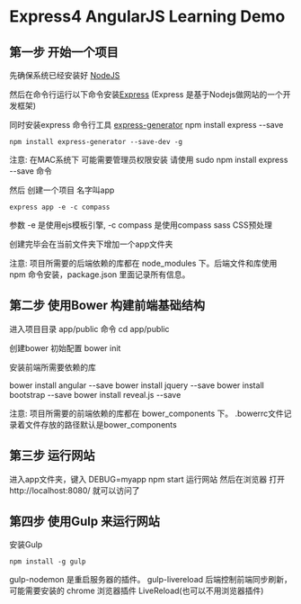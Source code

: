 # Express4 AngularJS Learning Demo


## 第一步 开始一个项目
先确保系统已经安装好 [NodeJS](https://nodejs.org/)

然后在命令行运行以下命令安装[Express](http://expressjs.com/) (Express 是基于Nodejs做网站的一个开发框架)

同时安装express 命令行工具 [express-generator](http://expressjs.com/starter/generator.html)
    npm install express --save

    npm install express-generator --save-dev -g

注意: 在MAC系统下 可能需要管理员权限安装 请使用 sudo npm install express --save  命令



然后 创建一个项目 名字叫app

    express app -e -c compass

参数 -e 是使用ejs模板引擎, -c compass 是使用compass sass CSS预处理

创建完毕会在当前文件夹下增加一个app文件夹

注意: 项目所需要的后端依赖的库都在 node_modules 下。后端文件和库使用npm 命令安装，package.json 里面记录所有信息。


## 第二步 使用Bower 构建前端基础结构

进入项目目录 app/public   命令 cd app/public

创建bower 初始配置  bower init

安装前端所需要依赖的库

bower install angular --save
bower install jquery --save
bower install bootstrap --save
bower install reveal.js --save

注意: 项目所需要的前端依赖的库都在 bower_components 下。 .bowerrc文件记录着文件存放的路径默认是bower_components


## 第三步 运行网站

进入app文件夹，键入 DEBUG=myapp npm start 运行网站  然后在浏览器 打开http://localhost:8080/ 就可以访问了


## 第四步 使用Gulp 来运行网站

安装Gulp

    npm install -g gulp

gulp-nodemon 是重启服务器的插件。
gulp-livereload 后端控制前端同步刷新，可能需要安装的 chrome 浏览器插件 LiveReload(也可以不用浏览器插件)

